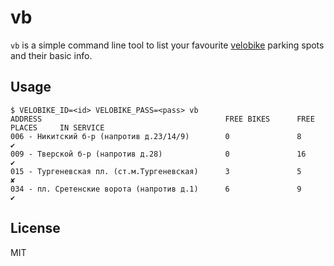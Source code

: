 # vb
`vb` is a simple command line tool to list your favourite [velobike](http://velobike.ru) parking spots and their basic info.
## Usage
```
$ VELOBIKE_ID=<id> VELOBIKE_PASS=<pass> vb
ADDRESS                                         FREE BIKES      FREE PLACES     IN SERVICE
006 - Никитский б-р (напротив д.23/14/9)        0               8               ✔
009 - Тверской б-р (напротив д.28)              0               16              ✔
015 - Тургеневская пл. (ст.м.Тургеневская)      3               5               ✘
034 - пл. Сретенские ворота (напротив д.1)      6               9               ✔
```
## License
MIT
